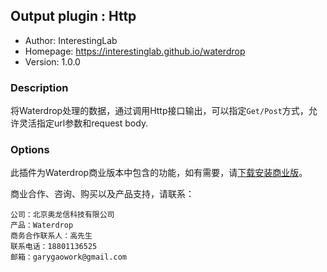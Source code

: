 ## Output plugin : Http

* Author: InterestingLab
* Homepage: https://interestinglab.github.io/waterdrop
* Version: 1.0.0

### Description

将Waterdrop处理的数据，通过调用Http接口输出，可以指定`Get/Post`方式，允许灵活指定url参数和request body.

### Options

此插件为Waterdrop商业版本中包含的功能，如有需要，请[下载安装商业版](/zh-cn/installation)。

商业合作、咨询、购买以及产品支持，请联系：

```
公司：北京奥龙信科技有限公司
产品：Waterdrop
商务合作联系人：高先生
联系电话：18801136525
邮箱：garygaowork@gmail.com
```
